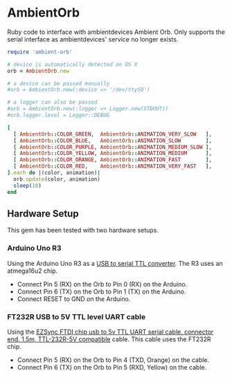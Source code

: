 AmbientOrb
===========

Ruby code to interface with ambientdevices Ambient Orb. Only supports the
serial interface as ambientdevices' service no longer exists.

```ruby
require 'ambient-orb'

# device is automatically detected on OS X
orb = AmbientOrb.new

# a device can be passed manually
#orb = AmbientOrb.new(:device => '/dev/ttyS0')

# a logger can also be passed
#orb = AmbientOrb.new(:logger => Logger.new(STDOUT))
#orb.logger.level = Logger::DEBUG

[
  [ AmbientOrb::COLOR_GREEN,  AmbientOrb::ANIMATION_VERY_SLOW   ],
  [ AmbientOrb::COLOR_BLUE,   AmbientOrb::ANIMATION_SLOW        ],
  [ AmbientOrb::COLOR_PURPLE, AmbientOrb::ANIMATION_MEDIUM_SLOW ],
  [ AmbientOrb::COLOR_YELLOW, AmbientOrb::ANIMATION_MEDIUM      ],
  [ AmbientOrb::COLOR_ORANGE, AmbientOrb::ANIMATION_FAST        ],
  [ AmbientOrb::COLOR_RED,    AmbientOrb::ANIMATION_VERY_FAST   ],
].each do |(color, animation)|
  orb.update(color, animation)
  sleep(10)
end
```

## Hardware Setup

This gem has been tested with two hardware setups.

### Arduino Uno R3

Using the Arduino Uno R3 as a [USB to serial TTL converter](http://www.princetronics.com/arduino-uno-as-usb-to-serial-ttl-converter/). The R3 uses an atmega16u2 chip.

 * Connect Pin 5 (RX) on the Orb to Pin 0 (RX) on the Arduino.
 * Connect Pin 6 (TX) on the Orb to Pin 1 (TX) on the Arduino.
 * Connect RESET to GND on the Arduino.

### FT232R USB to 5V TTL level UART cable

Using the [EZSync FTDI chip usb to 5v TTL UART serial cable, connector end, 1.5m, TTL-232R-5V compatible](http://www.amazon.com/gp/product/B010KII6VG?psc=1&redirect=true&ref_=oh_aui_detailpage_o00_s00) cable. This cable uses the FT232R chip.

 * Connect Pin 5 (RX) on the Orb to Pin 4 (TXD, Orange) on the cable.
 * Connect Pin 6 (TX) on the Orb to Pin 5 (RXD, Yellow) on the cable.

